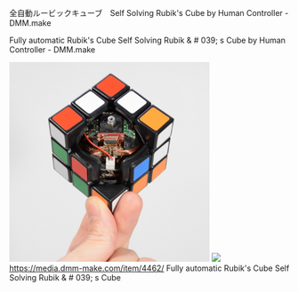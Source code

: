 全自動ルービックキューブ　Self Solving Rubik&#039;s Cube by Human Controller - DMM.make

Fully automatic Rubik's Cube Self Solving Rubik & # 039; s Cube by Human Controller - DMM.make

![](../_resources/b7f07e491fb938e8370be94d13900317.png)
![](../_resources/2a4f17e891d65b7bf8f03aa79fa7d742.png)https://media.dmm-make.com/item/4462/
Fully automatic Rubik's Cube Self Solving Rubik & # 039; s Cube